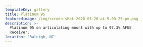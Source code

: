 ```yaml
---
templateKey: gallery
title: Platinum 95 
featuredimage: /img/screen-shot-2020-03-26-at-5.00.25-pm.png
description: >-
  Platinum 95 on articulating mount with up to 97.3% AFUE
  Receiver.
location: 'Raleigh, NC'
---
```

